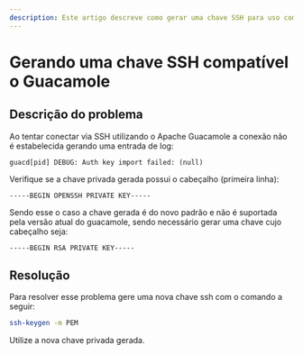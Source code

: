 ```yaml
---
description: Este artigo descreve como gerar uma chave SSH para uso com o guacamole
---
```


# Gerando uma chave SSH compatível o Guacamole

## Descrição do problema

Ao tentar conectar via SSH utilizando o Apache Guacamole a conexão não é estabelecida gerando uma entrada de log:

`guacd[pid] DEBUG: Auth key import failed: (null)`

Verifique se a chave privada gerada possui o cabeçalho (primeira linha):

`-----BEGIN OPENSSH PRIVATE KEY-----`

Sendo esse o caso a chave gerada é do novo padrão e não é suportada pela versão atual do guacamole, sendo necessário gerar uma chave cujo cabeçalho seja:

`-----BEGIN RSA PRIVATE KEY-----`

## Resolução

Para resolver esse problema gere uma nova chave ssh com o comando a seguir:

```bash
ssh-keygen -m PEM
```

Utilize a nova chave privada gerada.

